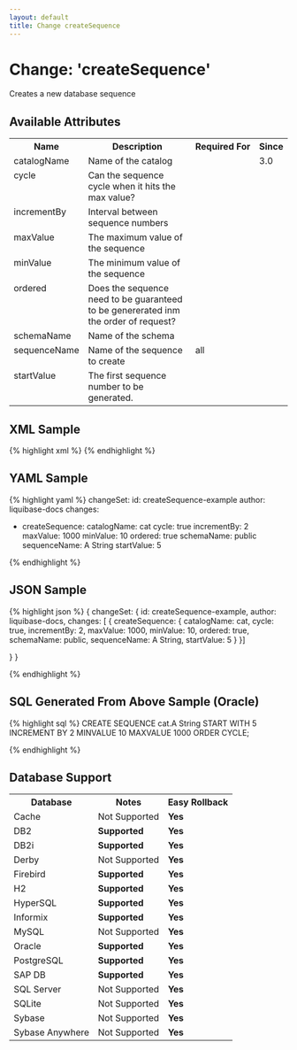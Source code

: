 ```yaml
---
layout: default
title: Change createSequence
---
```


<!-- ====================================================== -->
<!-- GENERATED BY ChangeDocGenerator DO NOT MODIFY MANUALLY -->
<!-- ====================================================== -->

# Change: 'createSequence'

Creates a new database sequence

## Available Attributes ##

<table>
<tr><th>Name</th><th>Description</th><th>Required&nbsp;For</th><th>Since</th></tr>
<tr><td style='vertical-align: top'>catalogName</td><td>Name of the catalog</td><td style='vertical-align: top'></td><td style='vertical-align: top'>3.0</td></tr>
<tr><td style='vertical-align: top'>cycle</td><td>Can the sequence cycle when it hits the max value?</td><td style='vertical-align: top'></td><td style='vertical-align: top'></td></tr>
<tr><td style='vertical-align: top'>incrementBy</td><td>Interval between sequence numbers</td><td style='vertical-align: top'></td><td style='vertical-align: top'></td></tr>
<tr><td style='vertical-align: top'>maxValue</td><td>The maximum value of the sequence</td><td style='vertical-align: top'></td><td style='vertical-align: top'></td></tr>
<tr><td style='vertical-align: top'>minValue</td><td>The minimum value of the sequence</td><td style='vertical-align: top'></td><td style='vertical-align: top'></td></tr>
<tr><td style='vertical-align: top'>ordered</td><td>Does the sequence need to be guaranteed to be genererated inm the order of request?</td><td style='vertical-align: top'></td><td style='vertical-align: top'></td></tr>
<tr><td style='vertical-align: top'>schemaName</td><td>Name of the schema</td><td style='vertical-align: top'></td><td style='vertical-align: top'></td></tr>
<tr><td style='vertical-align: top'>sequenceName</td><td>Name of the sequence to create</td><td style='vertical-align: top'>all</td><td style='vertical-align: top'></td></tr>
<tr><td style='vertical-align: top'>startValue</td><td>The first sequence number to be generated.</td><td style='vertical-align: top'></td><td style='vertical-align: top'></td></tr>
</table>

## XML Sample ##

{% highlight xml %}
<changeSet author="liquibase-docs" id="createSequence-example">
    <createSequence catalogName="cat"
            cycle="true"
            incrementBy="2"
            maxValue="1000"
            minValue="10"
            ordered="true"
            schemaName="public"
            sequenceName="A String"
            startValue="5"/>
</changeSet>
{% endhighlight %}

## YAML Sample ##

{% highlight yaml %}
changeSet:
  id: createSequence-example
  author: liquibase-docs
  changes:
  - createSequence:
      catalogName: cat
      cycle: true
      incrementBy: 2
      maxValue: 1000
      minValue: 10
      ordered: true
      schemaName: public
      sequenceName: A String
      startValue: 5

{% endhighlight %}

## JSON Sample ##

{% highlight json %}
{
  changeSet: {
    id: createSequence-example,
    author: liquibase-docs,
    changes: [
      {
        createSequence: {
          catalogName: cat,
          cycle: true,
          incrementBy: 2,
          maxValue: 1000,
          minValue: 10,
          ordered: true,
          schemaName: public,
          sequenceName: A String,
          startValue: 5
        }
      }]
    
  }
}

{% endhighlight %}

## SQL Generated From Above Sample (Oracle)

{% highlight sql %}
CREATE SEQUENCE cat.A String START WITH 5 INCREMENT BY 2 MINVALUE 10 MAXVALUE 1000 ORDER CYCLE;


{% endhighlight %}

## Database Support

<table style='border:1;'>
<tr><th>Database</th><th>Notes</th><th>Easy Rollback</th></tr>
<tr><td>Cache</td><td>Not Supported</td><td><b>Yes</b></td></tr>
<tr><td>DB2</td><td><b>Supported</b></td><td><b>Yes</b></td></tr>
<tr><td>DB2i</td><td><b>Supported</b></td><td><b>Yes</b></td></tr>
<tr><td>Derby</td><td>Not Supported</td><td><b>Yes</b></td></tr>
<tr><td>Firebird</td><td><b>Supported</b></td><td><b>Yes</b></td></tr>
<tr><td>H2</td><td><b>Supported</b></td><td><b>Yes</b></td></tr>
<tr><td>HyperSQL</td><td><b>Supported</b></td><td><b>Yes</b></td></tr>
<tr><td>Informix</td><td><b>Supported</b></td><td><b>Yes</b></td></tr>
<tr><td>MySQL</td><td>Not Supported</td><td><b>Yes</b></td></tr>
<tr><td>Oracle</td><td><b>Supported</b></td><td><b>Yes</b></td></tr>
<tr><td>PostgreSQL</td><td><b>Supported</b></td><td><b>Yes</b></td></tr>
<tr><td>SAP DB</td><td><b>Supported</b></td><td><b>Yes</b></td></tr>
<tr><td>SQL Server</td><td>Not Supported</td><td><b>Yes</b></td></tr>
<tr><td>SQLite</td><td>Not Supported</td><td><b>Yes</b></td></tr>
<tr><td>Sybase</td><td>Not Supported</td><td><b>Yes</b></td></tr>
<tr><td>Sybase Anywhere</td><td>Not Supported</td><td><b>Yes</b></td></tr>
</table>
